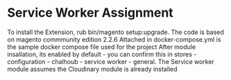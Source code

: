 # Service Worker Assignment
To install the Extension, rub bin/magento setup:upgrade. The code is based on magento commmunity edition 2.2.6
Attached in docker-compose.yml is the sample docker compose file used for the project
After module insallation, its enabled by default - you can confirm this in stores - configuration - chalhoub - service worker - general.
The Service worker module assumes the Cloudinary module is already installed
